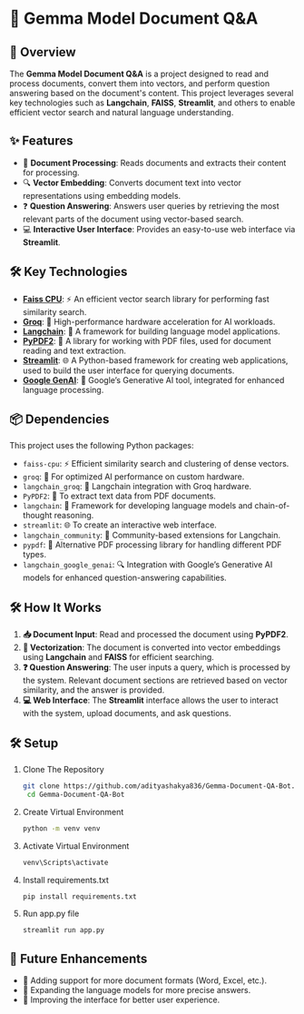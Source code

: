 # 🚀 Gemma Model Document Q&A

## 📖 Overview
The **Gemma Model Document Q&A** is a project designed to read and process documents, convert them into vectors, and perform question answering based on the document's content. This project leverages several key technologies such as **Langchain**, **FAISS**, **Streamlit**, and others to enable efficient vector search and natural language understanding.

## ✨ Features
- 📝 **Document Processing**: Reads documents and extracts their content for processing.
- 🔍 **Vector Embedding**: Converts document text into vector representations using embedding models.
- ❓ **Question Answering**: Answers user queries by retrieving the most relevant parts of the document using vector-based search.
- 💻 **Interactive User Interface**: Provides an easy-to-use web interface via **Streamlit**.

## 🛠️ Key Technologies
- **[Faiss CPU](https://github.com/facebookresearch/faiss)**: ⚡ An efficient vector search library for performing fast similarity search.
- **[Groq](https://groq.com/)**: 🚀 High-performance hardware acceleration for AI workloads.
- **[Langchain](https://github.com/hwchase17/langchain)**: 🤖 A framework for building language model applications.
- **[PyPDF2](https://pypi.org/project/PyPDF2/)**: 📄 A library for working with PDF files, used for document reading and text extraction.
- **[Streamlit](https://streamlit.io/)**: 🌐 A Python-based framework for creating web applications, used to build the user interface for querying documents.
- **[Google GenAI](https://cloud.google.com/ai)**: 🤯 Google’s Generative AI tool, integrated for enhanced language processing.

## 📦 Dependencies

This project uses the following Python packages:
- `faiss-cpu`: ⚡ Efficient similarity search and clustering of dense vectors.
- `groq`: 🚀 For optimized AI performance on custom hardware.
- `langchain_groq`: 🤖 Langchain integration with Groq hardware.
- `PyPDF2`: 📄 To extract text data from PDF documents.
- `langchain`: 🧠 Framework for developing language models and chain-of-thought reasoning.
- `streamlit`: 🌐 To create an interactive web interface.
- `langchain_community`: 👥 Community-based extensions for Langchain.
- `pypdf`: 📂 Alternative PDF processing library for handling different PDF types.
- `langchain_google_genai`: 🔍 Integration with Google’s Generative AI models for enhanced question-answering capabilities.

## 🛠️ How It Works
1. **📥 Document Input**: Read and processed the document using **PyPDF2**.
2. **🔗 Vectorization**: The document is converted into vector embeddings using **Langchain** and **FAISS** for efficient searching.
3. **❓ Question Answering**: The user inputs a query, which is processed by the system. Relevant document sections are retrieved based on vector similarity, and the answer is provided.
4. **💻 Web Interface**: The **Streamlit** interface allows the user to interact with the system, upload documents, and ask questions.

## 🛠️ Setup
1. Clone The Repository
   ```bash
   git clone https://github.com/adityashakya836/Gemma-Document-QA-Bot.git
    cd Gemma-Document-QA-Bot
2. Create Virtual Environment
   ```bash
   python -m venv venv
3. Activate Virtual Environment
   ```bash
   venv\Scripts\activate
4. Install requirements.txt
   ```bash
   pip install requirements.txt
5. Run app.py file
   ```bash
   streamlit run app.py

## 🌱 Future Enhancements
- 📂 Adding support for more document formats (Word, Excel, etc.).
- 🤖 Expanding the language models for more precise answers.
- 🌟 Improving the interface for better user experience.
